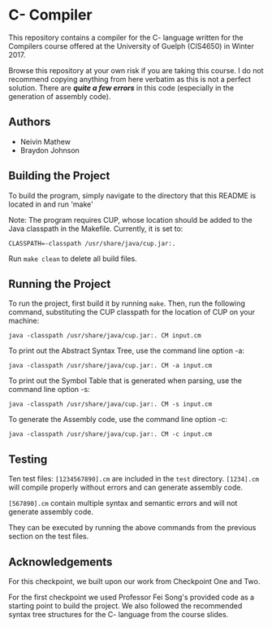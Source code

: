 # C- Compiler
This repository contains a compiler for the C- language written for the Compilers course offered at the University of Guelph (CIS4650) in Winter 2017.

Browse this repository at your own risk if you are taking this course. I do not recommend copying anything from here verbatim as this is not a perfect solution.
There are _**quite a few errors**_ in this code (especially in the generation of assembly code).

## Authors
- Neivin Mathew
- Braydon Johnson


## Building the Project

To build the program, simply navigate to the directory that this README is located in and run 'make'

Note: The program requires CUP, whose location should be added to the Java classpath in the Makefile. Currently, it is set to:

    CLASSPATH=-classpath /usr/share/java/cup.jar:.

Run `make clean` to delete all build files.


## Running the Project

To run the project, first build it by running `make`.
Then, run the following command, substituting the CUP classpath for
the location of CUP on your machine:

	java -classpath /usr/share/java/cup.jar:. CM input.cm

To print out the Abstract Syntax Tree, use the command line option -a:

	java -classpath /usr/share/java/cup.jar:. CM -a input.cm

To print out the Symbol Table that is generated when parsing, use the
command line option -s:

	java -classpath /usr/share/java/cup.jar:. CM -s input.cm

To generate the Assembly code, use the command line option -c:

	java -classpath /usr/share/java/cup.jar:. CM -c input.cm


## Testing
Ten test files: `[1234567890].cm` are included in the `test` directory.
`[1234].cm` will compile properly without errors and can generate
assembly code.

`[567890].cm` contain multiple syntax and semantic errors and will
not generate assembly code.

They can be executed by running the above commands from the previous
section on the test files.


## Acknowledgements
For this checkpoint, we built upon our work from Checkpoint One and Two.

For the first checkpoint we used Professor Fei Song's provided code
as a starting point to build the project. We also followed the
recommended syntax tree structures for the C- language from the course
slides.
